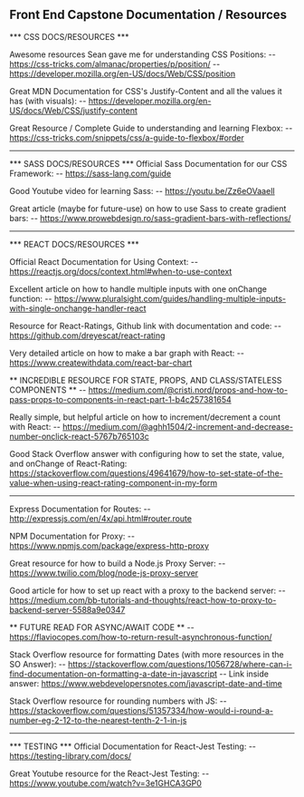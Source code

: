 Front End Capstone Documentation / Resources
----------------------------------------------------------------

*** CSS DOCS/RESOURCES ***

Awesome resources Sean gave me for understanding CSS Positions:
-- https://css-tricks.com/almanac/properties/p/position/
-- https://developer.mozilla.org/en-US/docs/Web/CSS/position

Great MDN Documentation for CSS's Justify-Content and all the values it has (with visuals):
-- https://developer.mozilla.org/en-US/docs/Web/CSS/justify-content

Great Resource / Complete Guide to understanding and learning Flexbox:
-- https://css-tricks.com/snippets/css/a-guide-to-flexbox/#order

-----------------------

*** SASS DOCS/RESOURCES ***
Official Sass Documentation for our CSS Framework:
-- https://sass-lang.com/guide

Good Youtube video for learning Sass:
-- https://youtu.be/Zz6eOVaaelI

Great article (maybe for future-use) on how to use Sass to create gradient bars:
-- https://www.prowebdesign.ro/sass-gradient-bars-with-reflections/

-----------------------

*** REACT DOCS/RESOURCES ***

Official React Documentation for Using Context:
-- https://reactjs.org/docs/context.html#when-to-use-context

Excellent article on how to handle multiple inputs with one onChange function:
-- https://www.pluralsight.com/guides/handling-multiple-inputs-with-single-onchange-handler-react

Resource for React-Ratings, Github link with documentation and code:
-- https://github.com/dreyescat/react-rating

Very detailed article on how to make a bar graph with React:
-- https://www.createwithdata.com/react-bar-chart

** INCREDIBLE RESOURCE FOR STATE, PROPS, AND CLASS/STATELESS COMPONENTS **
-- https://medium.com/@cristi.nord/props-and-how-to-pass-props-to-components-in-react-part-1-b4c257381654

Really simple, but helpful article on how to increment/decrement a count with React:
-- https://medium.com/@aghh1504/2-increment-and-decrease-number-onclick-react-5767b765103c

Good Stack Overflow answer with configuring how to set the state, value, and onChange of React-Rating:
https://stackoverflow.com/questions/49641679/how-to-set-state-of-the-value-when-using-react-rating-component-in-my-form

-----------------------

Express Documentation for Routes:
-- http://expressjs.com/en/4x/api.html#router.route

NPM Documentation for Proxy:
-- https://www.npmjs.com/package/express-http-proxy

Great resource for how to build a Node.js Proxy Server:
-- https://www.twilio.com/blog/node-js-proxy-server

Good article for how to set up react with a proxy to the backend server:
-- https://medium.com/bb-tutorials-and-thoughts/react-how-to-proxy-to-backend-server-5588a9e0347

** FUTURE READ FOR ASYNC/AWAIT CODE **
-- https://flaviocopes.com/how-to-return-result-asynchronous-function/

Stack Overflow resource for formatting Dates (with more resources in the SO Answer):
-- https://stackoverflow.com/questions/1056728/where-can-i-find-documentation-on-formatting-a-date-in-javascript
-- Link inside answer: https://www.webdevelopersnotes.com/javascript-date-and-time

Stack Overflow resource for rounding numbers with JS:
-- https://stackoverflow.com/questions/51357334/how-would-i-round-a-number-eg-2-12-to-the-nearest-tenth-2-1-in-js

-----------------------

*** TESTING *** 
Official Documentation for React-Jest Testing:
-- https://testing-library.com/docs/

Great Youtube resource for the React-Jest Testing:
-- https://www.youtube.com/watch?v=3e1GHCA3GP0
